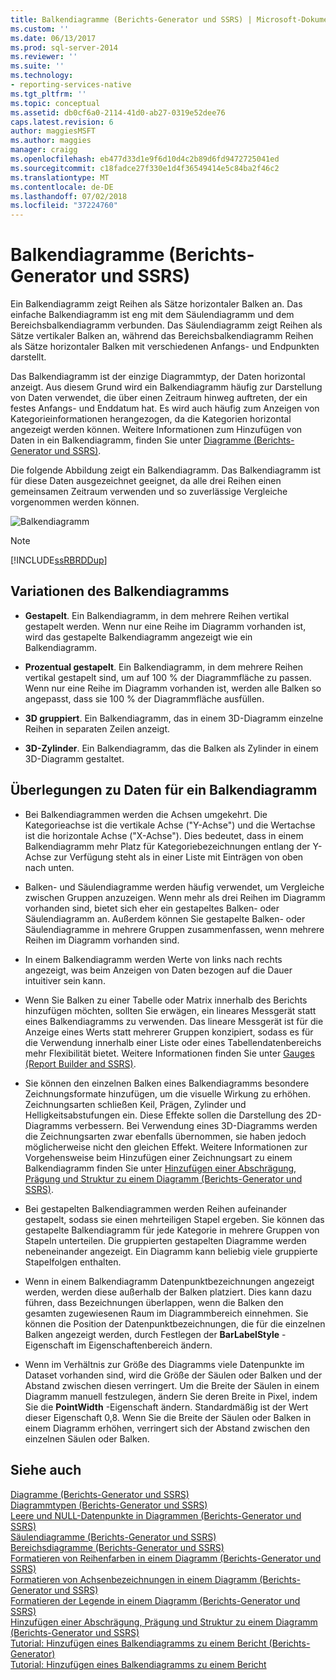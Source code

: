 ```yaml
---
title: Balkendiagramme (Berichts-Generator und SSRS) | Microsoft-Dokumentation
ms.custom: ''
ms.date: 06/13/2017
ms.prod: sql-server-2014
ms.reviewer: ''
ms.suite: ''
ms.technology:
- reporting-services-native
ms.tgt_pltfrm: ''
ms.topic: conceptual
ms.assetid: db0cf6a0-2114-41d0-ab27-0319e52dee76
caps.latest.revision: 6
author: maggiesMSFT
ms.author: maggies
manager: craigg
ms.openlocfilehash: eb477d33d1e9f6d10d4c2b89d6fd9472725041ed
ms.sourcegitcommit: c18fadce27f330e1d4f36549414e5c84ba2f46c2
ms.translationtype: MT
ms.contentlocale: de-DE
ms.lasthandoff: 07/02/2018
ms.locfileid: "37224760"
---
```

# <a name="bar-charts-report-builder-and-ssrs"></a>Balkendiagramme (Berichts-Generator und SSRS)
  Ein Balkendiagramm zeigt Reihen als Sätze horizontaler Balken an. Das einfache Balkendiagramm ist eng mit dem Säulendiagramm und dem Bereichsbalkendiagramm verbunden. Das Säulendiagramm zeigt Reihen als Sätze vertikaler Balken an, während das Bereichsbalkendiagramm Reihen als Sätze horizontaler Balken mit verschiedenen Anfangs- und Endpunkten darstellt.  
  
 Das Balkendiagramm ist der einzige Diagrammtyp, der Daten horizontal anzeigt. Aus diesem Grund wird ein Balkendiagramm häufig zur Darstellung von Daten verwendet, die über einen Zeitraum hinweg auftreten, der ein festes Anfangs- und Enddatum hat. Es wird auch häufig zum Anzeigen von Kategorieinformationen herangezogen, da die Kategorien horizontal angezeigt werden können. Weitere Informationen zum Hinzufügen von Daten in ein Balkendiagramm, finden Sie unter [Diagramme &#40;Berichts-Generator und SSRS&#41;](charts-report-builder-and-ssrs.md).  
  
 Die folgende Abbildung zeigt ein Balkendiagramm. Das Balkendiagramm ist für diese Daten ausgezeichnet geeignet, da alle drei Reihen einen gemeinsamen Zeitraum verwenden und so zuverlässige Vergleiche vorgenommen werden können.  
  
 ![Balkendiagramm](../media/barchart.gif "Bar chart")  
  
> [!NOTE]  
>  [!INCLUDE[ssRBRDDup](../../includes/ssrbrddup-md.md)]  
  
## <a name="variations-of-the-bar-chart"></a>Variationen des Balkendiagramms  
  
-   **Gestapelt**. Ein Balkendiagramm, in dem mehrere Reihen vertikal gestapelt werden. Wenn nur eine Reihe im Diagramm vorhanden ist, wird das gestapelte Balkendiagramm angezeigt wie ein Balkendiagramm.  
  
-   **Prozentual gestapelt**. Ein Balkendiagramm, in dem mehrere Reihen vertikal gestapelt sind, um auf 100 % der Diagrammfläche zu passen. Wenn nur eine Reihe im Diagramm vorhanden ist, werden alle Balken so angepasst, dass sie 100 % der Diagrammfläche ausfüllen.  
  
-   **3D gruppiert**. Ein Balkendiagramm, das in einem 3D-Diagramm einzelne Reihen in separaten Zeilen anzeigt.  
  
-   **3D-Zylinder**. Ein Balkendiagramm, das die Balken als Zylinder in einem 3D-Diagramm gestaltet.  
  
## <a name="data-considerations-for-bar-charts"></a>Überlegungen zu Daten für ein Balkendiagramm  
  
-   Bei Balkendiagrammen werden die Achsen umgekehrt. Die Kategorieachse ist die vertikale Achse ("Y-Achse") und die Wertachse ist die horizontale Achse ("X-Achse"). Dies bedeutet, dass in einem Balkendiagramm mehr Platz für Kategoriebezeichnungen entlang der Y-Achse zur Verfügung steht als in einer Liste mit Einträgen von oben nach unten.  
  
-   Balken- und Säulendiagramme werden häufig verwendet, um Vergleiche zwischen Gruppen anzuzeigen. Wenn mehr als drei Reihen im Diagramm vorhanden sind, bietet sich eher ein gestapeltes Balken- oder Säulendiagramm an. Außerdem können Sie gestapelte Balken- oder Säulendiagramme in mehrere Gruppen zusammenfassen, wenn mehrere Reihen im Diagramm vorhanden sind.  
  
-   In einem Balkendiagramm werden Werte von links nach rechts angezeigt, was beim Anzeigen von Daten bezogen auf die Dauer intuitiver sein kann.  
  
-   Wenn Sie Balken zu einer Tabelle oder Matrix innerhalb des Berichts hinzufügen möchten, sollten Sie erwägen, ein lineares Messgerät statt eines Balkendiagramms zu verwenden. Das lineare Messgerät ist für die Anzeige eines Werts statt mehrerer Gruppen konzipiert, sodass es für die Verwendung innerhalb einer Liste oder eines Tabellendatenbereichs mehr Flexibilität bietet. Weitere Informationen finden Sie unter [Gauges &#40;Report Builder and SSRS&#41;](gauges-report-builder-and-ssrs.md).  
  
-   Sie können den einzelnen Balken eines Balkendiagramms besondere Zeichnungsformate hinzufügen, um die visuelle Wirkung zu erhöhen. Zeichnungsarten schließen Keil, Prägen, Zylinder und Helligkeitsabstufungen ein. Diese Effekte sollen die Darstellung des 2D-Diagramms verbessern. Bei Verwendung eines 3D-Diagramms werden die Zeichnungsarten zwar ebenfalls übernommen, sie haben jedoch möglicherweise nicht den gleichen Effekt. Weitere Informationen zur Vorgehensweise beim Hinzufügen einer Zeichnungsart zu einem Balkendiagramm finden Sie unter [Hinzufügen einer Abschrägung, Prägung und Struktur zu einem Diagramm &#40;Berichts-Generator und SSRS&#41;](chart-effects-add-bevel-emboss-or-texture-report-builder.md).  
  
-   Bei gestapelten Balkendiagrammen werden Reihen aufeinander gestapelt, sodass sie einen mehrteiligen Stapel ergeben. Sie können das gestapelte Balkendiagramm für jede Kategorie in mehrere Gruppen von Stapeln unterteilen. Die gruppierten gestapelten Diagramme werden nebeneinander angezeigt. Ein Diagramm kann beliebig viele gruppierte Stapelfolgen enthalten.  
  
-   Wenn in einem Balkendiagramm Datenpunktbezeichnungen angezeigt werden, werden diese außerhalb der Balken platziert. Dies kann dazu führen, dass Bezeichnungen überlappen, wenn die Balken den gesamten zugewiesenen Raum im Diagrammbereich einnehmen. Sie können die Position der Datenpunktbezeichnungen, die für die einzelnen Balken angezeigt werden, durch Festlegen der **BarLabelStyle** -Eigenschaft im Eigenschaftenbereich ändern.  
  
-   Wenn im Verhältnis zur Größe des Diagramms viele Datenpunkte im Dataset vorhanden sind, wird die Größe der Säulen oder Balken und der Abstand zwischen diesen verringert. Um die Breite der Säulen in einem Diagramm manuell festzulegen, ändern Sie deren Breite in Pixel, indem Sie die **PointWidth** -Eigenschaft ändern. Standardmäßig ist der Wert dieser Eigenschaft 0,8. Wenn Sie die Breite der Säulen oder Balken in einem Diagramm erhöhen, verringert sich der Abstand zwischen den einzelnen Säulen oder Balken.  
  
## <a name="see-also"></a>Siehe auch  
 [Diagramme &#40;Berichts-Generator und SSRS&#41;](charts-report-builder-and-ssrs.md)   
 [Diagrammtypen &#40;Berichts-Generator und SSRS&#41;](chart-types-report-builder-and-ssrs.md)   
 [Leere und NULL-Datenpunkte in Diagrammen (Berichts-Generator und SSRS)](empty-and-null-data-points-in-charts-report-builder-and-ssrs.md)   
 [Säulendiagramme (Berichts-Generator und SSRS)](column-charts-report-builder-and-ssrs.md)   
 [Bereichsdiagramme &#40;Berichts-Generator und SSRS&#41;](range-charts-report-builder-and-ssrs.md)   
 [Formatieren von Reihenfarben in einem Diagramm &#40;Berichts-Generator und SSRS&#41;](formatting-series-colors-on-a-chart-report-builder-and-ssrs.md)   
 [Formatieren von Achsenbezeichnungen in einem Diagramm &#40;Berichts-Generator und SSRS&#41;](formatting-axis-labels-on-a-chart-report-builder-and-ssrs.md)   
 [Formatieren der Legende in einem Diagramm &#40;Berichts-Generator und SSRS&#41;](chart-legend-formatting-report-builder.md)   
 [Hinzufügen einer Abschrägung, Prägung und Struktur zu einem Diagramm (Berichts-Generator und SSRS)](chart-effects-add-bevel-emboss-or-texture-report-builder.md)   
 [Tutorial: Hinzufügen eines Balkendiagramms zu einem Bericht (Berichts-Generator)](http://go.microsoft.com/fwlink/?LinkId=198052)   
 [Tutorial: Hinzufügen eines Balkendiagramms zu einem Bericht](http://go.microsoft.com/fwlink/?LinkId=198042)  
  
  
